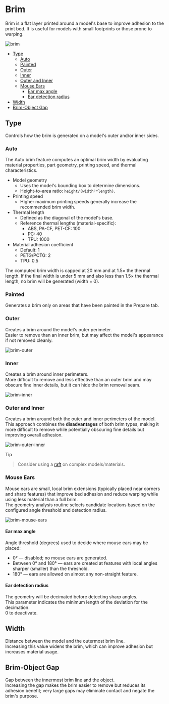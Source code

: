 # Brim

Brim is a flat layer printed around a model's base to improve adhesion to the print bed. It is useful for models with small footprints or those prone to warping.

![brim](https://github.com/SoftFever/OrcaSlicer/blob/main/doc/images/brim/brim.png?raw=true)

- [Type](#type)
  - [Auto](#auto)
  - [Painted](#painted)
  - [Outer](#outer)
  - [Inner](#inner)
  - [Outer and Inner](#outer-and-inner)
  - [Mouse Ears](#mouse-ears)
    - [Ear max angle](#ear-max-angle)
    - [Ear detection radius](#ear-detection-radius)
- [Width](#width)
- [Brim-Object Gap](#brim-object-gap)

## Type

Controls how the brim is generated on a model's outer and/or inner sides.

### Auto

The Auto brim feature computes an optimal brim width by evaluating material properties, part geometry, printing speed, and thermal characteristics.

- Model geometry
  - Uses the model's bounding box to determine dimensions.
  - Height-to-area ratio: `height/(width²*length)`.
- Printing speed
  - Higher maximum printing speeds generally increase the recommended brim width.
- Thermal length
  - Defined as the diagonal of the model's base.
  - Reference thermal lengths (material-specific):
    - ABS, PA-CF, PET-CF: 100
    - PC: 40
    - TPU: 1000
- Material adhesion coefficient
  - Default: 1
  - PETG/PCTG: 2
  - TPU: 0.5

The computed brim width is capped at 20 mm and at 1.5× the thermal length. If the final width is under 5 mm and also less than 1.5× the thermal length, no brim will be generated (width = 0).

### Painted

Generates a brim only on areas that have been painted in the Prepare tab.

### Outer

Creates a brim around the model's outer perimeter.  
Easier to remove than an inner brim, but may affect the model's appearance if not removed cleanly.

![brim-outer](https://github.com/SoftFever/OrcaSlicer/blob/main/doc/images/brim/brim-outer.png?raw=true)

### Inner

Creates a brim around inner perimeters.  
More difficult to remove and less effective than an outer brim and may obscure fine inner details, but it can hide the brim removal seam.

![brim-inner](https://github.com/SoftFever/OrcaSlicer/blob/main/doc/images/brim/brim-inner.png?raw=true)

### Outer and Inner

Creates a brim around both the outer and inner perimeters of the model.  
This approach combines the **disadvantages** of both brim types, making it more difficult to remove while potentially obscuring fine details but improving overall adhesion.

![brim-outer-inner](https://github.com/SoftFever/OrcaSlicer/blob/main/doc/images/brim/brim-outer-inner.png?raw=true)

> [!TIP]
>> Consider using a [raft](support_settings_raft) on complex models/materials.

### Mouse Ears

Mouse ears are small, local brim extensions (typically placed near corners and sharp features) that improve bed adhesion and reduce warping while using less material than a full brim.  
The geometry analysis routine selects candidate locations based on the configured angle threshold and detection radius.

![brim-mouse-ears](https://github.com/SoftFever/OrcaSlicer/blob/main/doc/images/brim/brim-mouse-ears.png?raw=true)

#### Ear max angle

Angle threshold (degrees) used to decide where mouse ears may be placed:

- 0° — disabled; no mouse ears are generated.
- Between 0° and 180° — ears are created at features with local angles sharper (smaller) than the threshold.
- 180° — ears are allowed on almost any non-straight feature.

#### Ear detection radius

The geometry will be decimated before detecting sharp angles.  
This parameter indicates the minimum length of the deviation for the decimation.  
0 to deactivate.

## Width

Distance between the model and the outermost brim line.  
Increasing this value widens the brim, which can improve adhesion but increases material usage.

## Brim-Object Gap

Gap between the innermost brim line and the object.  
Increasing the gap makes the brim easier to remove but reduces its adhesion benefit; very large gaps may eliminate contact and negate the brim's purpose.
